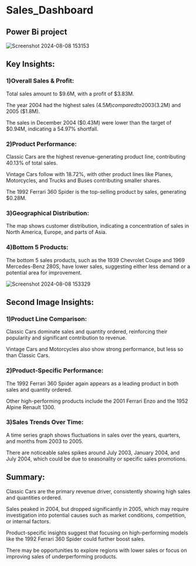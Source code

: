 # Sales_Dashboard
## Power Bi project  

  ![Screenshot 2024-08-08 153153](https://github.com/user-attachments/assets/a2442a79-006d-4a36-8f34-a0b19e567620)  

## Key Insights:  

### 1)Overall Sales & Profit:  

Total sales amount to $9.6M, with a profit of $3.83M.  

The year 2004 had the highest sales ($4.5M) compared to 2003 ($3.2M) and 2005 ($1.8M).  

The sales in December 2004 ($0.43M) were lower than the target of $0.94M, indicating a 54.97% shortfall.  

### 2)Product Performance:  

Classic Cars are the highest revenue-generating product line, contributing 40.13% of total sales.  

Vintage Cars follow with 18.72%, with other product lines like Planes, Motorcycles, and Trucks and Buses contributing smaller shares.  

The 1992 Ferrari 360 Spider is the top-selling product by sales, generating $0.28M.  

### 3)Geographical Distribution:  

The map shows customer distribution, indicating a concentration of sales in North America, Europe, and parts of Asia.  

### 4)Bottom 5 Products:  

The bottom 5 sales products, such as the 1939 Chevrolet Coupe and 1969 Mercedes-Benz 280S, have lower sales, suggesting either less demand or a potential area for improvement.  

  ![Screenshot 2024-08-08 153329](https://github.com/user-attachments/assets/16aaf540-6995-4c04-97ba-0515721507df)  
  

## Second Image Insights:  

### 1)Product Line Comparison:  


Classic Cars dominate sales and quantity ordered, reinforcing their popularity and significant contribution to revenue.  

Vintage Cars and Motorcycles also show strong performance, but less so than Classic Cars.  

### 2)Product-Specific Performance:  

The 1992 Ferrari 360 Spider again appears as a leading product in both sales and quantity ordered.  

Other high-performing products include the 2001 Ferrari Enzo and the 1952 Alpine Renault 1300.  

### 3)Sales Trends Over Time:  

A time series graph shows fluctuations in sales over the years, quarters, and months from 2003 to 2005.  

There are noticeable sales spikes around July 2003, January 2004, and July 2004, which could be due to seasonality or specific sales promotions.  

## Summary:  

Classic Cars are the primary revenue driver, consistently showing high sales and quantities ordered.  

Sales peaked in 2004, but dropped significantly in 2005, which may require investigation into potential causes such as market conditions, competition, or internal factors.  

Product-specific insights suggest that focusing on high-performing models like the 1992 Ferrari 360 Spider could further boost sales.  

There may be opportunities to explore regions with lower sales or focus on improving sales of underperforming products.

